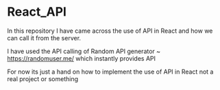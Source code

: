 # React_API
In this repository I have came across the use of API in React and how we can call it from the server.



I have used the API calling of Random API generator ~ https://randomuser.me/  which instantly provides API 





For now its just a hand on how to implement the use of API in React not a real project or something 








